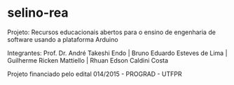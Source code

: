 # selino-rea

Projeto: Recursos educacionais abertos para o ensino de engenharia de software usando a plataforma Arduino

Integrantes: Prof. Dr. André Takeshi Endo | Bruno Eduardo Esteves de Lima | Guilherme Ricken Mattiello | Rhuan Edson Caldini Costa

Projeto financiado pelo edital 014/2015 - PROGRAD - UTFPR


